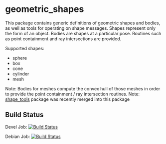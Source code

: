 geometric_shapes
================

This package contains generic definitions of geometric shapes and bodies, as well as tools for operating on shape messages.
Shapes represent only the form of an object.
Bodies are shapes at a particular pose. Routines such as point containment and ray intersections are provided.

Supported shapes:
- sphere
- box
- cone
- cylinder
- mesh

Note: Bodies for meshes compute the convex hull of those meshes in order to provide the point containment / ray intersection routines.
Note: [shape_tools](https://github.com/ros-planning/shape_tools) package was recently merged into this package
 
## Build Status

Devel Job: [![Build Status](http://build.ros.org/buildStatus/icon?job=Jbin_uT64__geometric_shapes__ubuntu_trusty_amd64__binary)](http://build.ros.org/view/Ibin_uT64/job/Jbin_uT64__geometric_shapes__ubuntu_trusty_amd64__binary/)

Debian Job: [![Build Status](http://build.ros.org/buildStatus/icon?job=Jdev__geometric_shapes__ubuntu_trusty_amd64)](http://build.ros.org/view/Idev/job/Jdev__geometric_shapes__ubuntu_trusty_amd64/)

